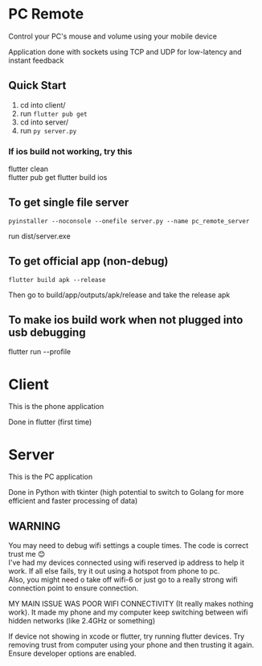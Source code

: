 # PC Remote
Control your PC's mouse and volume using your mobile device

Application done with sockets using TCP and UDP for low-latency and instant feedback

## Quick Start
1. cd into client/
2. run `flutter pub get`
3. cd into server/
4. run `py server.py`

### If ios build not working, try this
flutter clean  
flutter pub get 
flutter build ios 

## To get single file server  
`pyinstaller --noconsole --onefile server.py --name pc_remote_server`  

run dist/server.exe

## To get official app (non-debug)
`flutter build apk --release`


Then go to build/app/outputs/apk/release and take the release apk

## To make ios build work when not plugged into usb debugging
flutter run --profile
 

# Client
This is the phone application

Done in flutter (first time)



# Server
This is the PC application

Done in Python with tkinter (high potential to switch to Golang for more efficient and faster processing of data)



## WARNING
You may need to debug wifi settings a couple times. The code is correct trust me 😊  
I've had my devices connected using wifi reserved ip address to help it work. If all else fails, try it out using a hotspot from phone to pc.  
Also, you might need o take off wifi-6 or just go to a really strong wifi connection point to ensure connection.

MY MAIN ISSUE WAS POOR WIFI CONNECTIVITY (It really makes nothing work). It made my phone and my computer keep switching between wifi hidden networks (like 2.4GHz or something)

If device not showing in xcode or flutter, try running flutter devices. Try removing trust from computer using your phone and then trusting it again. Ensure developer options are enabled.
